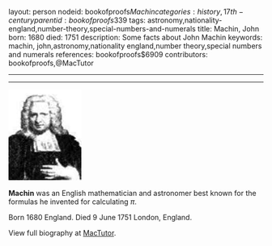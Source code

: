 layout: person
nodeid: bookofproofs$Machin
categories: history,17th-century
parentid: bookofproofs$339
tags: astronomy,nationality-england,number-theory,special-numbers-and-numerals
title: Machin, John
born: 1680
died: 1751
description: Some facts about John Machin
keywords: machin, john,astronomy,nationality england,number theory,special numbers and numerals
references: bookofproofs$6909
contributors: bookofproofs,@MacTutor

---


---

![Machin.jpg](https://github.com/bookofproofs/bookofproofs.github.io/blob/main/_sources/_assets/images/portraits/Machin.jpg?raw=true)

**Machin** was an English mathematician and astronomer best known for the formulas he invented for calculating $\pi$.

Born 1680 England. Died 9 June 1751 London, England.


View full biography at [MacTutor](https://mathshistory.st-andrews.ac.uk/Biographies/Machin/).